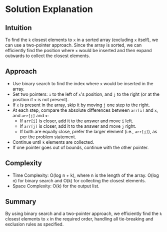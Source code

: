 # Solution Explanation

## Intuition
To find the `k` closest elements to `x` in a sorted array (excluding `x` itself), we can use a two-pointer approach. Since the array is sorted, we can efficiently find the position where `x` would be inserted and then expand outwards to collect the closest elements.

## Approach
- Use binary search to find the index where `x` would be inserted in the array.
- Set two pointers: `i` to the left of `x`'s position, and `j` to the right (or at the position if `x` is not present).
- If `x` is present in the array, skip it by moving `j` one step to the right.
- At each step, compare the absolute differences between `arr[i]` and `x`, and `arr[j]` and `x`:
  - If `arr[i]` is closer, add it to the answer and move `i` left.
  - If `arr[j]` is closer, add it to the answer and move `j` right.
  - If both are equally close, prefer the larger element (i.e., `arr[j]`), as per the problem statement.
- Continue until `k` elements are collected.
- If one pointer goes out of bounds, continue with the other pointer.

## Complexity
- Time Complexity: O(log n + k), where n is the length of the array. O(log n) for binary search and O(k) for collecting the closest elements.
- Space Complexity: O(k) for the output list.

## Summary
By using binary search and a two-pointer approach, we efficiently find the `k` closest elements to `x` in the required order, handling all tie-breaking and exclusion rules as specified.
